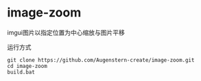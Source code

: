 # image-zoom
imgui图片以指定位置为中心缩放与图片平移

运行方式

```
git clone https://github.com/Augenstern-create/image-zoom.git
cd image-zoom
build.bat
```

